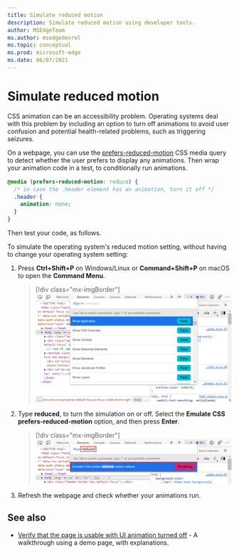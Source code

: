 ```yaml
---
title: Simulate reduced motion
description: Simulate reduced motion using developer tools.
author: MSEdgeTeam
ms.author: msedgedevrel
ms.topic: conceptual
ms.prod: microsoft-edge
ms.date: 06/07/2021
---
```

# Simulate reduced motion

CSS animation can be an accessibility problem.  Operating systems deal with this problem by including an option to turn off animations to avoid user confusion and potential health-related problems, such as triggering seizures.

On a webpage, you can use the [prefers-reduced-motion](https://developer.mozilla.org/docs/Web/CSS/@media/prefers-reduced-motion) CSS media query to detect whether the user prefers to display any animations.  Then wrap your animation code in a test, to conditionally run animations.

```css
@media (prefers-reduced-motion: reduce) {
  /* in case the .header element has an animation, turn it off */
  .header {
    animation: none;
  }
}
```

Then test your code, as follows.

To simulate the operating system's reduced motion setting, without having to change your operating system setting:

1. Press **Ctrl+Shift+P** on Windows/Linux or **Command+Shift+P** on macOS to open the **Command Menu**.
    
    > [!div class="mx-imgBorder"]
    > ![Opening the command menu](./reduced-motion-simulation-images/reduced-motion-open-command-menu.png)

1. Type **reduced**, to turn the simulation on or off.  Select the **Emulate CSS prefers-reduced-motion** option, and then press **Enter**.

    > [!div class="mx-imgBorder"]
    > ![The Emulate CSS prefers-reduced-motion option in the Command menu](./reduced-motion-simulation-images/reduced-motion-command-menu-entry.png)

1. Refresh the webpage and check whether your animations run.


<!-- ====================================================================== -->
## See also

*  [Verify that the page is usable with UI animation turned off](test-reduced-ui-motion.md) - A walkthrough using a demo page, with explanations.
